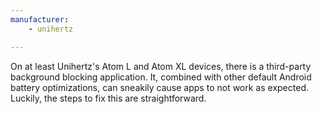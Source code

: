 ```yaml
---
manufacturer: 
    - unihertz

---
```



On at least Unihertz's Atom L and Atom XL devices, there is a third-party background blocking application. It, combined with other default Android battery optimizations, can sneakily cause apps to not work as expected. Luckily, the steps to fix this are straightforward.
